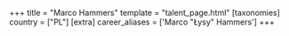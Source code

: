 +++
title = "Marco Hammers"
template = "talent_page.html"
[taxonomies]
country = ["PL"]
[extra]
career_aliases = ['Marco "Łysy" Hammers']
+++
